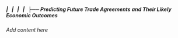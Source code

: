 ##### |   |   |   |   ├── Predicting Future Trade Agreements and Their Likely Economic Outcomes

*Add content here*